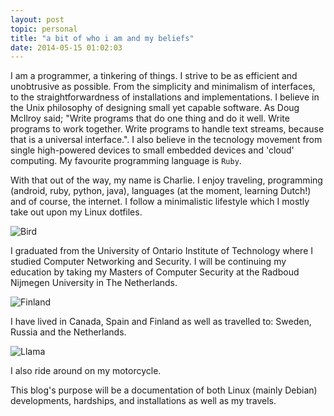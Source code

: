 ```yaml
---
layout: post
topic: personal
title: "a bit of who i am and my beliefs"
date: 2014-05-15 01:02:03
---
```


I am a programmer, a tinkering of things. I strive to be as efficient and unobtrusive as possible. From the simplicity and minimalism of interfaces, to the straightforwardness of installations and implementations. I believe in the Unix philosophy of designing small yet capable software. As Doug McIlroy said; "Write programs that do one thing and do it well. Write programs to work together. Write programs to handle text streams, because that is a universal interface.". I also believe in the tecnology movement from single high-powered devices to small embedded devices and 'cloud' computing.  My favourite programming language is `Ruby`. 

With that out of the way, my name is Charlie. I enjoy traveling, programming (android, ruby, python, java), languages (at the moment, learning Dutch!) and of course, the internet. I follow a minimalistic lifestyle which I mostly take out upon my Linux dotfiles. 

![Bird](/img/bird.jpg)

I graduated from the University of Ontario Institute of Technology where I studied Computer Networking and Security. I will be continuing my education by taking my Masters of Computer Security at the Radboud Nijmegen University in The Netherlands. 

![Finland](/img/finland.jpg)

I have lived in Canada, Spain and Finland as well as travelled to: Sweden, Russia and the Netherlands.

![Llama](/img/llama.jpg)

I also ride around on my motorcycle.

This blog's purpose will be a documentation of both Linux (mainly Debian) developments, hardships, and installations as well as my travels.

